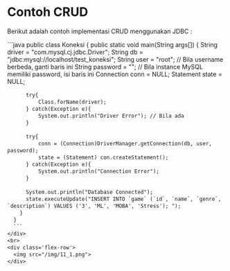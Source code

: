 # Contoh CRUD
Berikut adalah contoh implementasi CRUD menggunakan JDBC : 

<div class="grid grid-cols-2 gap-y-10 gap-x-6 mt-8">
  <div class='flex-row'>
    <div class='text-xl'>
      ```java 
      public class Koneksi {
        public static void main(String args[]) {
          String driver = "com.mysql.cj.jdbc.Driver";
          String db = "jdbc:mysql://localhost/test_koneksi";
          String user = "root"; // Bila username berbeda, ganti baris ini
          String password = ""; // Bila instance MySQL memiliki password, isi baris ini
          Connection conn = NULL;
          Statement state = NULL;

          try{
              Class.forName(driver);
          } catch(Exception e){
              System.out.println("Driver Error"); // Bila ada 
          } 

          try{
              conn = (Connection)DriverManager.getConnection(db, user, password);
              state = (Statement) con.createStatement();
          } catch(Exception e){
              System.out.println("Connection Error");
          }

          System.out.println("Database Connected");
          state.executeUpdate("INSERT INTO `game` (`id`, `name`, `genre`, `description`) VALUES ('3', 'ML', 'MOBA', 'Stress'); ");
        }
      }
      ```
    </div>
    <br>
    <div class='flex-row'>
      <img src="/img/11_1.png">
    </div>
  </div>
</div>